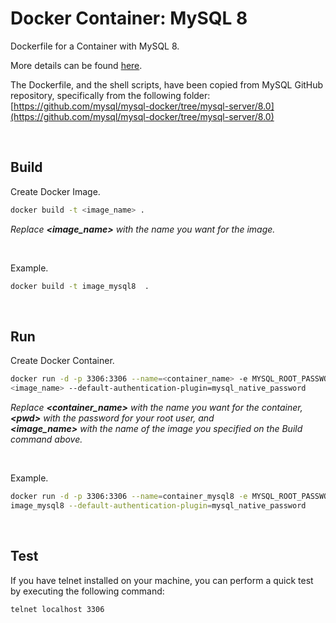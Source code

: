 # Docker Container: MySQL 8

Dockerfile for a Container with MySQL 8.

More details can be found [here](https://davescripts.com/docker-container-with-mysql-8).

The Dockerfile, and the shell scripts, have been copied from MySQL GitHub repository, specifically from the following folder: [https://github.com/mysql/mysql-docker/tree/mysql-server/8.0](https://github.com/mysql/mysql-docker/tree/mysql-server/8.0)

<br>

## Build

Create Docker Image.

```sh
docker build -t <image_name> .
```

_Replace **&lt;image_name&gt;** with the name you want for the image._

<br>

Example.

```sh
docker build -t image_mysql8  .
```

<br>

## Run

Create Docker Container.

```sh
docker run -d -p 3306:3306 --name=<container_name> -e MYSQL_ROOT_PASSWORD=<pwd> -e MYSQL_ROOT_HOST=% \
<image_name> --default-authentication-plugin=mysql_native_password
```

_Replace **&lt;container_name&gt;** with the name you want for the container,<br>
**&lt;pwd&gt;** with the password for your root user, and<br>
**&lt;image_name&gt;** with the name of the image you specified on the Build command above._

<br>

Example.

```sh
docker run -d -p 3306:3306 --name=container_mysql8 -e MYSQL_ROOT_PASSWORD=root -e MYSQL_ROOT_HOST=% \
image_mysql8 --default-authentication-plugin=mysql_native_password
```


<br>

## Test

If you have telnet installed on your machine, you can perform a quick test by executing the following command:

```sh
telnet localhost 3306
```
